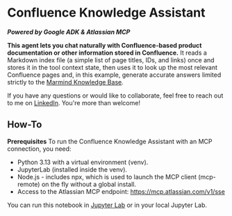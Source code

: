 # Confluence Knowledge Assistant
_**Powered by Google ADK & Atlassian MCP**_

**This agent lets you chat naturally with Confluence-based product documentation or other information stored in Confluence.** It reads a Markdown index file (a simple list of page titles, IDs, and links) once and stores it in the tool context state, then uses it to look up the most relevant Confluence pages and, in this example, generate accurate answers limited strictly to the [Marmind Knowledge Base](https://knowledgebase.marmind.com/kb/).

If you have any questions or would like to collaborate, feel free to reach out to me on [LinkedIn](https://www.linkedin.com/in/jenya-stoeva-60477249/). You're more than welcome!

## How-To

**Prerequisites**
To run the Confluence Knowledge Assistant with an MCP connection, you need:

* Python 3.13 with a virtual environment (venv).
* JupyterLab (installed inside the venv).
* Node.js - includes npx, which is used to launch the MCP client (mcp-remote) on the fly without a global install.
* Access to the Atlassian MCP endpoint: https://mcp.atlassian.com/v1/sse

You can run this notebook in [Jupyter Lab](https://jupyter.org/try-jupyter/lab/) or in your local Jupyter Lab.

